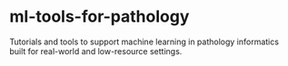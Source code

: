 # ml-tools-for-pathology
Tutorials and tools to support machine learning in pathology informatics built for real-world and low-resource settings.
